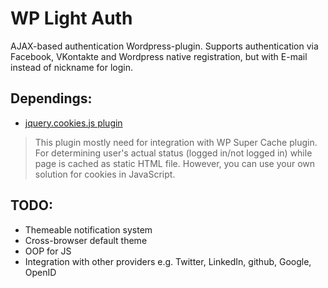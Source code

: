 WP Light Auth
=========================================================

AJAX-based authentication Wordpress-plugin.
Supports authentication via Facebook, VKontakte and Wordpress native registration, but with E-mail instead of nickname for login.

Dependings:
---------------------------------------------------------
* [jquery.cookies.js plugin](http://code.google.com/p/cookies/)
> This plugin mostly need for integration with WP Super Cache plugin. For determining user's actual status (logged in/not logged in) while page is cached as static HTML file. However, you can use your own solution for cookies in JavaScript.

TODO:
---------------------------------------------------------
* Themeable notification system
* Cross-browser default theme
* OOP for JS
* Integration with other providers e.g. Twitter, LinkedIn, github, Google, OpenID

